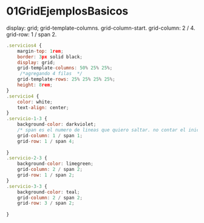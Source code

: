 # 01GridEjemplosBasicos
display: grid;  grid-template-columns. grid-column-start. grid-column: 2 / 4. grid-row: 1 / span 2.
```javascript
.servicios4 {
    margin-top: 1rem;
    border: 3px solid black;
    display: grid;  
    grid-template-columns: 50% 25% 25%;  
     /*agregando 4 filas  */
    grid-template-rows: 25% 25% 25% 25%;   
    height: 8rem;
}
.servicio4 {  
    color: white;
    text-align: center;
}
.servicio-1-3 {   
    background-color: darkviolet;
    /* span es el numero de lineas que quiero saltar. no contar el inicio */
    grid-column: 1 / span 1;
    grid-row: 1 / span 4;
    
}
.servicio-2-3 {
    background-color: limegreen;
    grid-column: 2 / span 2;
    grid-row: 1 / span 2;      
}
.servicio-3-3 { 
    background-color: teal;
    grid-column: 2 / span 2; 
    grid-row: 3 / span 2;
       
}
```
